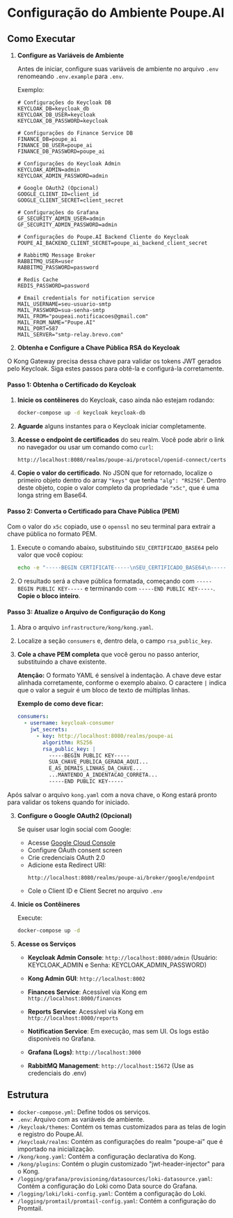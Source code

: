 # Configuração do Ambiente Poupe.AI

## Como Executar

1. **Configure as Variáveis de Ambiente**

    Antes de iniciar, configure suas variáveis de ambiente no arquivo `.env` renomeando `.env.example` para `.env`.

    Exemplo:
    ```env
    # Configurações do Keycloak DB
    KEYCLOAK_DB=keycloak_db
    KEYCLOAK_DB_USER=keycloak
    KEYCLOAK_DB_PASSWORD=keycloak

    # Configurações do Finance Service DB
    FINANCE_DB=poupe_ai
    FINANCE_DB_USER=poupe_ai
    FINANCE_DB_PASSWORD=poupe_ai

    # Configurações do Keycloak Admin
    KEYCLOAK_ADMIN=admin
    KEYCLOAK_ADMIN_PASSWORD=admin

    # Google OAuth2 (Opcional)
    GOOGLE_CLIENT_ID=client_id
    GOOGLE_CLIENT_SECRET=client_secret

    # Configurações do Grafana
    GF_SECURITY_ADMIN_USER=admin
    GF_SECURITY_ADMIN_PASSWORD=admin

    # Configurações do Poupe.AI Backend Cliente do Keycloak
    POUPE_AI_BACKEND_CLIENT_SECRET=poupe_ai_backend_client_secret

    # RabbitMQ Message Broker
    RABBITMQ_USER=user
    RABBITMQ_PASSWORD=password

    # Redis Cache
    REDIS_PASSWORD=password

    # Email credentials for notification service
    MAIL_USERNAME=seu-usuario-smtp
    MAIL_PASSWORD=sua-senha-smtp
    MAIL_FROM="poupeai.notificacoes@gmail.com"
    MAIL_FROM_NAME="Poupe.AI"
    MAIL_PORT=587
    MAIL_SERVER="smtp-relay.brevo.com"
    ```

2. **Obtenha e Configure a Chave Pública RSA do Keycloak**

O Kong Gateway precisa dessa chave para validar os tokens JWT gerados pelo Keycloak. Siga estes passos para obtê-la e configurá-la corretamente.

#### **Passo 1: Obtenha o Certificado do Keycloak**

1.  **Inicie os contêineres** do Keycloak, caso ainda não estejam rodando:

    ```sh
    docker-compose up -d keycloak keycloak-db
    ```

2.  **Aguarde** alguns instantes para o Keycloak iniciar completamente.

3.  **Acesse o endpoint de certificados** do seu realm. Você pode abrir o link no navegador ou usar um comando como `curl`:

    ```
    http://localhost:8080/realms/poupe-ai/protocol/openid-connect/certs
    ```

4.  **Copie o valor do certificado**. No JSON que for retornado, localize o primeiro objeto dentro do array `"keys"` que tenha `"alg": "RS256"`. Dentro deste objeto, copie o valor completo da propriedade `"x5c"`, que é uma longa string em Base64.

#### **Passo 2: Converta o Certificado para Chave Pública (PEM)**

Com o valor do `x5c` copiado, use o `openssl` no seu terminal para extrair a chave pública no formato PEM.

1.  Execute o comando abaixo, substituindo `SEU_CERTIFICADO_BASE64` pelo valor que você copiou:

    ```bash
    echo -e "-----BEGIN CERTIFICATE-----\nSEU_CERTIFICADO_BASE64\n-----END CERTIFICATE-----" | openssl x509 -pubkey -noout
    ```

2.  O resultado será a chave pública formatada, começando com `-----BEGIN PUBLIC KEY-----` e terminando com `-----END PUBLIC KEY-----`. **Copie o bloco inteiro**.

#### **Passo 3: Atualize o Arquivo de Configuração do Kong**

1.  Abra o arquivo `infrastructure/kong/kong.yaml`.

2.  Localize a seção `consumers` e, dentro dela, o campo `rsa_public_key`.

3.  **Cole a chave PEM completa** que você gerou no passo anterior, substituindo a chave existente.

    **Atenção:** O formato YAML é sensível à indentação. A chave deve estar alinhada corretamente, conforme o exemplo abaixo. O caractere `|` indica que o valor a seguir é um bloco de texto de múltiplas linhas.

    **Exemplo de como deve ficar:**

    ```yaml
    consumers:
      - username: keycloak-consumer
        jwt_secrets:
          - key: http://localhost:8080/realms/poupe-ai
            algorithm: RS256
            rsa_public_key: |
              -----BEGIN PUBLIC KEY-----
              SUA_CHAVE_PUBLICA_GERADA_AQUI...
              E_AS_DEMAIS_LINHAS_DA_CHAVE...
              ...MANTENDO_A_INDENTACAO_CORRETA...
              -----END PUBLIC KEY-----
    ```

Após salvar o arquivo `kong.yaml` com a nova chave, o Kong estará pronto para validar os tokens quando for iniciado.

3. **Configure o Google OAuth2 (Opcional)**

    Se quiser usar login social com Google:
    
    - Acesse [Google Cloud Console](https://console.cloud.google.com/apis/credentials)
    - Configure OAuth consent screen
    - Crie credenciais OAuth 2.0
    - Adicione esta Redirect URI:
      ```
      http://localhost:8080/realms/poupe-ai/broker/google/endpoint
      ```
    - Cole o Client ID e Client Secret no arquivo `.env`

4. **Inicie os Contêineres**

    Execute:
    ```sh
    docker-compose up -d
    ```

5. **Acesse os Serviços**

    - **Keycloak Admin Console**: `http://localhost:8080/admin` (Usuário: KEYCLOAK_ADMIN e Senha: KEYCLOAK_ADMIN_PASSWORD)
    
    - **Kong Admin GUI**: `http://localhost:8002`
    
    - **Finances Service**: Acessível via Kong em `http://localhost:8000/finances`
    - **Reports Service**: Acessível via Kong em `http://localhost:8000/reports`
    - **Notification Service**: Em execução, mas sem UI. Os logs estão disponíveis no Grafana.

    - **Grafana (Logs)**: `http://localhost:3000`

    - **RabbitMQ Management**: `http://localhost:15672` (Use as credenciais do .env)

## Estrutura

- `docker-compose.yml`: Define todos os serviços.
- `.env`: Arquivo com as variáveis de ambiente.
- `/keycloak/themes`: Contém os temas customizados para as telas de login e registro do Poupe.AI.
- `/keycloak/realms`: Contém as configurações do realm "poupe-ai" que é importado na inicialização.
- `/kong/kong.yaml`: Contém a configuração declarativa do Kong.
- `/kong/plugins`: Contém o plugin customizado "jwt-header-injector" para o Kong.
- `/logging/grafana/provisioning/datasources/loki-datasource.yaml`: Contém a configuração do Loki como Data source do Grafana.
- `/logging/loki/loki-config.yaml`: Contém a configuração do Loki.
- `/logging/promtail/promtail-config.yaml`: Contém a configuração do Promtail.